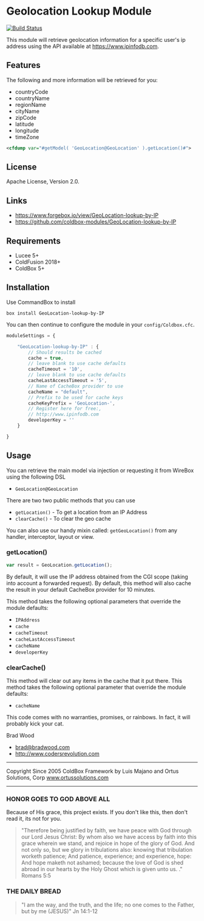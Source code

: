 # Geolocation Lookup Module

[![Build Status](https://github.com/ColdBox/coldbox-platform/actions/workflows/ci.yml/badge.svg)](https://github.com/ColdBox/coldbox-platform/actions/workflows/)

This module will retrieve geolocation information for a specific user's ip address using the API available at https://www.ipinfodb.com.

## Features

The following and more information will be retrieved for you:

- countryCode
- countryName
- regionName
- cityName
- zipCode
- latitude
- longitude
- timeZone

```xml
<cfdump var="#getModel( 'GeoLocation@GeoLocation' ).getLocation()#">
```

## License

Apache License, Version 2.0.

## Links

- https://www.forgebox.io/view/GeoLocation-lookup-by-IP
- https://github.com/coldbox-modules/GeoLocation-lookup-by-IP

## Requirements

- Lucee 5+
- ColdFusion 2018+
- ColdBox 5+

## Installation

Use CommandBox to install

`box install GeoLocation-lookup-by-IP`

You can then continue to configure the module in your `config/Coldbox.cfc`.

```js
moduleSettings = {

    "GeoLocation-lookup-by-IP" : {
        // Should results be cached
        cache = true,
        // leave blank to use cache defaults
        cacheTimeout = '10',
        // leave blank to use cache defaults
        cacheLastAccessTimeout = '5',
        // Name of CacheBox provider to use
        cacheName = "default",
        // Prefix to be used for cache keys
        cacheKeyPrefix = 'GeoLocation-',
        // Register here for free:,
        // http://www.ipinfodb.com
        developerKey = ''
    }

}
```

## Usage

You can retrieve the main model via injection or requesting it from WireBox using the following DSL

- `GeoLocation@GeoLocation`

There are two two public methods that you can use

* `getLocation()` - To get a location from an IP Address
* `clearCache()` - To clear the geo cache

You can also use our handy mixin called: `getGeoLocation()` from any handler, interceptor, layout or view.

### getLocation()

```js
var result = GeoLocation.getLocation();
```

By default, it will use the IP address obtained from the CGI scope (taking into account a forwarded request).  By default, this method will also cache the result in your default CacheBox provider for 10 minutes.

This method takes the following optional parameters that override the module defaults:

- `IPAddress`
- `cache`
- `cacheTimeout`
- `cacheLastAccessTimeout`
- `cacheName`
- `developerKey`

### clearCache()

This method will clear out any items in the cache that it put there.
This method takes the following optional parameter that override the module defaults:

- `cacheName`

This code comes with no warranties, promises, or rainbows.  In fact, it will probably kick your cat.

Brad Wood
- brad@bradwood.com
- http://www.codersrevolution.com

********************************************************************************
Copyright Since 2005 ColdBox Framework by Luis Majano and Ortus Solutions, Corp
www.ortussolutions.com
********************************************************************************

### HONOR GOES TO GOD ABOVE ALL

Because of His grace, this project exists. If you don't like this, then don't read it, its not for you.

>"Therefore being justified by faith, we have peace with God through our Lord Jesus Christ:
By whom also we have access by faith into this grace wherein we stand, and rejoice in hope of the glory of God.
And not only so, but we glory in tribulations also: knowing that tribulation worketh patience;
And patience, experience; and experience, hope:
And hope maketh not ashamed; because the love of God is shed abroad in our hearts by the
Holy Ghost which is given unto us. ." Romans 5:5

### THE DAILY BREAD

 > "I am the way, and the truth, and the life; no one comes to the Father, but by me (JESUS)" Jn 14:1-12
